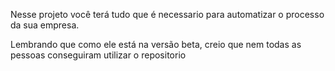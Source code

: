 Nesse projeto você terá tudo que é necessario para automatizar o processo da sua empresa.

Lembrando que como ele está na versão beta, creio que nem todas as pessoas conseguiram utilizar o repositorio
